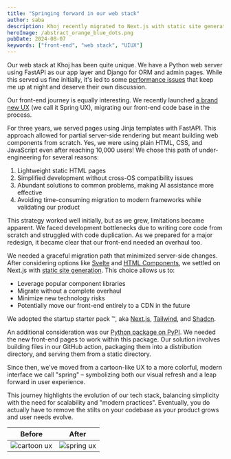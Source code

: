 ```yaml
---
title: "Springing forward in our web stack"
author: saba
description: Khoj recently migrated to Next.js with static site generation, refreshing our front-end and paving the way for future scalability.
heroImage: /abstract_orange_blue_dots.png
pubDate: 2024-08-07
keywords: ["front-end", "web stack", "UIUX"]
---
```



Our web stack at Khoj has been quite unique. We have a Python web server using FastAPI as our app layer and Django for ORM and admin pages. While this served us fine initially, it's led to some [performance issues](https://github.com/fastapi/fastapi/discussions/8009) that keep me up at night and deserve their own discussion.

Our front-end journey is equally interesting. We recently launched [a brand new UX](https://app.khoj.dev) (we call it Spring UX), migrating our front-end code base in the process.

For three years, we served pages using Jinja templates with FastAPI. This approach allowed for partial server-side rendering but meant building web components from scratch. Yes, we were using plain HTML, CSS, and JavaScript even after reaching 10,000 users! We chose this path of under-engineering for several reasons:

1. Lightweight static HTML pages
2. Simplified development without cross-OS compatibility issues
3. Abundant solutions to common problems, making AI assistance more effective
4. Avoiding time-consuming migration to modern frameworks while validating our product

This strategy worked well initially, but as we grew, limitations became apparent. We faced development bottlenecks due to writing core code from scratch and struggled with code duplication. As we prepared for a major redesign, it became clear that our front-end needed an overhaul too.

We needed a graceful migration path that minimized server-side changes. After considering options like [Svelte](https://kit.svelte.dev/) and [HTML Components](https://www.w3.org/TR/NOTE-HTMLComponents), we settled on Next.js with [static site generation](https://nextjs.org/docs/pages/building-your-application/rendering/static-site-generation). This choice allows us to:

- Leverage popular component libraries
- Migrate without a complete overhaul
- Minimize new technology risks
- Potentially move our front-end entirely to a CDN in the future

We adopted the startup starter pack ™️, aka [Next.js](https://nextjs.org/), [Tailwind](https://tailwindcss.com/), and [Shadcn](https://ui.shadcn.com/).

An additional consideration was our [Python package on PyPI](https://pypi.org/project/khoj/). We needed the new front-end pages to work within this package. Our solution involves building files in our GitHub action, packaging them into a distribution directory, and serving them from a static directory.

Since then, we've moved from a cartoon-like UX to a more colorful, modern interface we call "spring" – symbolizing both our visual refresh and a leap forward in user experience.

This journey highlights the evolution of our tech stack, balancing simplicity with the need for scalability and "modern practices". Eventually, you do actually have to remove the stilts on your codebase as your product grows and user needs evolve. 

| Before                                                                   | After                                                                   |
| ------------------------------------------------------------------------ | ----------------------------------------------------------------------- |
| ![cartoon ux](https://s3.amazonaws.com/assets.khoj.dev/old_ux_still.png) | ![spring ux](https://s3.amazonaws.com/assets.khoj.dev/new_ux_still.png) |
